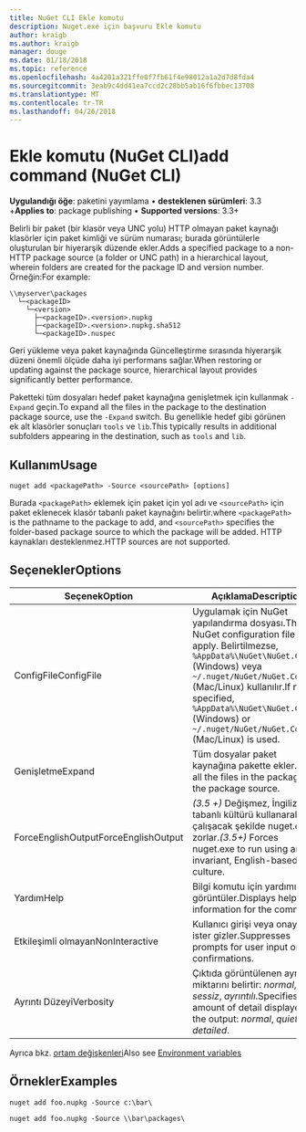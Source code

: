 ```yaml
---
title: NuGet CLI Ekle komutu
description: Nuget.exe için başvuru Ekle komutu
author: kraigb
ms.author: kraigb
manager: douge
ms.date: 01/18/2018
ms.topic: reference
ms.openlocfilehash: 4a4201a321ffe0f7fb61f4e98012a1a2d7d8fda4
ms.sourcegitcommit: 3eab9c4dd41ea7ccd2c28bb5ab16f6fbbec13708
ms.translationtype: MT
ms.contentlocale: tr-TR
ms.lasthandoff: 04/26/2018
---
```

# <a name="add-command-nuget-cli"></a><span data-ttu-id="fd3cf-103">Ekle komutu (NuGet CLI)</span><span class="sxs-lookup"><span data-stu-id="fd3cf-103">add command (NuGet CLI)</span></span>

<span data-ttu-id="fd3cf-104">**Uygulandığı öğe**: paketini yayımlama &bullet; **desteklenen sürümleri**: 3.3 +</span><span class="sxs-lookup"><span data-stu-id="fd3cf-104">**Applies to**: package publishing &bullet; **Supported versions**: 3.3+</span></span>

<span data-ttu-id="fd3cf-105">Belirli bir paket (bir klasör veya UNC yolu) HTTP olmayan paket kaynağı klasörler için paket kimliği ve sürüm numarası; burada görüntülerle oluşturulan bir hiyerarşik düzende ekler.</span><span class="sxs-lookup"><span data-stu-id="fd3cf-105">Adds a specified package to a non-HTTP package source (a folder or UNC path) in a hierarchical layout, wherein folders are created for the package ID and version number.</span></span> <span data-ttu-id="fd3cf-106">Örneğin:</span><span class="sxs-lookup"><span data-stu-id="fd3cf-106">For example:</span></span>

    \\myserver\packages
      └─<packageID>
        └─<version>
          ├─<packageID>.<version>.nupkg
          ├─<packageID>.<version>.nupkg.sha512
          └─<packageID>.nuspec

<span data-ttu-id="fd3cf-107">Geri yükleme veya paket kaynağında Güncelleştirme sırasında hiyerarşik düzeni önemli ölçüde daha iyi performans sağlar.</span><span class="sxs-lookup"><span data-stu-id="fd3cf-107">When restoring or updating against the package source, hierarchical layout provides significantly better performance.</span></span>

<span data-ttu-id="fd3cf-108">Paketteki tüm dosyaları hedef paket kaynağına genişletmek için kullanmak `-Expand` geçin.</span><span class="sxs-lookup"><span data-stu-id="fd3cf-108">To expand all the files in the package to the destination package source, use the `-Expand` switch.</span></span> <span data-ttu-id="fd3cf-109">Bu genellikle hedef gibi görünen ek alt klasörler sonuçları `tools` ve `lib`.</span><span class="sxs-lookup"><span data-stu-id="fd3cf-109">This typically results in additional subfolders appearing in the destination, such as `tools` and `lib`.</span></span>

## <a name="usage"></a><span data-ttu-id="fd3cf-110">Kullanım</span><span class="sxs-lookup"><span data-stu-id="fd3cf-110">Usage</span></span>

```cli
nuget add <packagePath> -Source <sourcePath> [options]
```

<span data-ttu-id="fd3cf-111">Burada `<packagePath>` eklemek için paket için yol adı ve `<sourcePath>` için paket eklenecek klasör tabanlı paket kaynağını belirtir.</span><span class="sxs-lookup"><span data-stu-id="fd3cf-111">where `<packagePath>` is the pathname to the package to add, and `<sourcePath>` specifies the folder-based package source to which the package will be added.</span></span> <span data-ttu-id="fd3cf-112">HTTP kaynakları desteklenmez.</span><span class="sxs-lookup"><span data-stu-id="fd3cf-112">HTTP sources are not supported.</span></span>

## <a name="options"></a><span data-ttu-id="fd3cf-113">Seçenekler</span><span class="sxs-lookup"><span data-stu-id="fd3cf-113">Options</span></span>

| <span data-ttu-id="fd3cf-114">Seçenek</span><span class="sxs-lookup"><span data-stu-id="fd3cf-114">Option</span></span> | <span data-ttu-id="fd3cf-115">Açıklama</span><span class="sxs-lookup"><span data-stu-id="fd3cf-115">Description</span></span> |
| --- | --- |
| <span data-ttu-id="fd3cf-116">ConfigFile</span><span class="sxs-lookup"><span data-stu-id="fd3cf-116">ConfigFile</span></span> | <span data-ttu-id="fd3cf-117">Uygulamak için NuGet yapılandırma dosyası.</span><span class="sxs-lookup"><span data-stu-id="fd3cf-117">The NuGet configuration file to apply.</span></span> <span data-ttu-id="fd3cf-118">Belirtilmezse, `%AppData%\NuGet\NuGet.Config` (Windows) veya `~/.nuget/NuGet/NuGet.Config` (Mac/Linux) kullanılır.</span><span class="sxs-lookup"><span data-stu-id="fd3cf-118">If not specified, `%AppData%\NuGet\NuGet.Config` (Windows) or `~/.nuget/NuGet/NuGet.Config` (Mac/Linux) is used.</span></span>|
| <span data-ttu-id="fd3cf-119">Genişletme</span><span class="sxs-lookup"><span data-stu-id="fd3cf-119">Expand</span></span> | <span data-ttu-id="fd3cf-120">Tüm dosyalar paket kaynağına pakette ekler.</span><span class="sxs-lookup"><span data-stu-id="fd3cf-120">Adds all the files in the package to the package source.</span></span> |
| <span data-ttu-id="fd3cf-121">ForceEnglishOutput</span><span class="sxs-lookup"><span data-stu-id="fd3cf-121">ForceEnglishOutput</span></span> | <span data-ttu-id="fd3cf-122">*(3.5 +)*  Değişmez, İngilizce tabanlı kültürü kullanarak çalışacak şekilde nuget.exe zorlar.</span><span class="sxs-lookup"><span data-stu-id="fd3cf-122">*(3.5+)* Forces nuget.exe to run using an invariant, English-based culture.</span></span> |
| <span data-ttu-id="fd3cf-123">Yardım</span><span class="sxs-lookup"><span data-stu-id="fd3cf-123">Help</span></span> | <span data-ttu-id="fd3cf-124">Bilgi komutu için yardımı görüntüler.</span><span class="sxs-lookup"><span data-stu-id="fd3cf-124">Displays help information for the command.</span></span> |
| <span data-ttu-id="fd3cf-125">Etkileşimli olmayan</span><span class="sxs-lookup"><span data-stu-id="fd3cf-125">NonInteractive</span></span> | <span data-ttu-id="fd3cf-126">Kullanıcı girişi veya onayı için ister gizler.</span><span class="sxs-lookup"><span data-stu-id="fd3cf-126">Suppresses prompts for user input or confirmations.</span></span> |
| <span data-ttu-id="fd3cf-127">Ayrıntı Düzeyi</span><span class="sxs-lookup"><span data-stu-id="fd3cf-127">Verbosity</span></span> | <span data-ttu-id="fd3cf-128">Çıktıda görüntülenen ayrıntı miktarını belirtir: *normal*, *sessiz*, *ayrıntılı*.</span><span class="sxs-lookup"><span data-stu-id="fd3cf-128">Specifies the amount of detail displayed in the output: *normal*, *quiet*, *detailed*.</span></span> |

<span data-ttu-id="fd3cf-129">Ayrıca bkz. [ortam değişkenleri](cli-ref-environment-variables.md)</span><span class="sxs-lookup"><span data-stu-id="fd3cf-129">Also see [Environment variables](cli-ref-environment-variables.md)</span></span>

## <a name="examples"></a><span data-ttu-id="fd3cf-130">Örnekler</span><span class="sxs-lookup"><span data-stu-id="fd3cf-130">Examples</span></span>

```cli
nuget add foo.nupkg -Source c:\bar\

nuget add foo.nupkg -Source \\bar\packages\
```
